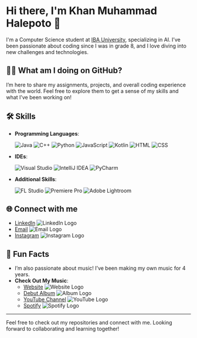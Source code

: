 # Hi there, I'm Khan Muhammad Halepoto 👋

I'm a Computer Science student at [IBA University](https://www.iba-suk.edu.pk), specializing in AI. I’ve been passionate about coding since I was in grade 8, and I love diving into new challenges and technologies.

## 👨‍🚀 What am I doing on GitHub?
I’m here to share my assignments, projects, and overall coding experience with the world. Feel free to explore them to get a sense of my skills and what I’ve been working on!

## 🛠️ Skills
- **Programming Languages**:
  
  ![Java](https://img.icons8.com/?size=70&id=13679&format=png&color=000000)
  ![C++](https://img.icons8.com/?size=70&id=TpULddJc4gTh&format=png&color=000000)
  ![Python](https://img.icons8.com/?size=70&id=13441&format=png&color=000000)
  ![JavaScript](https://img.icons8.com/?size=70&id=108784&format=png&color=000000)
  ![Kotlin](https://img.icons8.com/?size=70&id=ZoxjA0jZDdFZ&format=png&color=000000)
  ![HTML](https://img.icons8.com/?size=70&id=20909&format=png&color=000000)
  ![CSS](https://img.icons8.com/?size=70&id=7gdY5qNXaKC0&format=png&color=000000)
- **IDEs**:
  
  ![Visual Studio](https://img.icons8.com/?size=50&id=9OGIyU8hrxW5&format=png&color=000000)
  ![IntelliJ IDEA](https://img.icons8.com/?size=50&id=w1Gq29w4RQWL&format=png&color=000000)
  ![PyCharm](https://img.icons8.com/?size=50&id=B5T4RdBJefjF&format=png&color=000000)
- **Additional Skills**:
  
  ![FL Studio](https://img.shields.io/badge/-FL%20Studio-F9D35B?style=flat&logo=fl-studio&logoColor=black)
  ![Premiere Pro](https://img.shields.io/badge/-Premiere%20Pro-9999FF?style=flat&logo=adobe-premiere-pro&logoColor=white)
  ![Adobe Lightroom](https://img.shields.io/badge/-Adobe%20Lightroom-31A8FF?style=flat&logo=adobe-lightroom&logoColor=white)






## 🌐 Connect with me
- [LinkedIn](https://www.linkedin.com/in/khan-muhammad-52977b290/) ![LinkedIn Logo](https://img.shields.io/badge/-LinkedIn-0A66C2?style=flat&logo=linkedin&logoColor=white)
- [Email](mailto:khanmuhammad.bsaif22@iba-suk.edu.pk) ![Email Logo](https://img.shields.io/badge/-Email-D14836?style=flat&logo=gmail&logoColor=white)
- [Instagram](https://www.instagram.com/khanmmusic/) ![Instagram Logo](https://img.shields.io/badge/-Instagram-E4405F?style=flat&logo=instagram&logoColor=white)

## 🎤 Fun Facts
- I’m also passionate about music! I’ve been making my own music for 4 years.
- **Check Out My Music**:
  - [Website](https://bit.ly/khanm-web) ![Website Logo](https://img.shields.io/badge/-Website-000000?style=flat&logo=google-chrome&logoColor=white)
  - [Debut Album](https://bit.ly/khanm-sl) ![Album Logo](https://img.shields.io/badge/-Album-000000?style=flat&logo=music&logoColor=white)
  - [YouTube Channel](https://bit.ly/khanm-sl) ![YouTube Logo](https://img.shields.io/badge/-YouTube-FF0000?style=flat&logo=youtube&logoColor=white)
  - [Spotify](https://bit.ly/khanm_spotify) ![Spotify Logo](https://img.shields.io/badge/-Spotify-1DB954?style=flat&logo=spotify&logoColor=white)


---

Feel free to check out my repositories and connect with me. Looking forward to collaborating and learning together!
